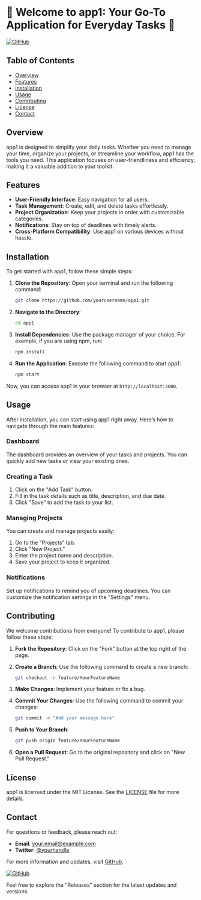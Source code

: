 # 🌟 Welcome to app1: Your Go-To Application for Everyday Tasks 🌟

[![GitHub](https://img.shields.io/badge/GitHub-Visit%20Repo-blue.svg)](https://github.com)

## Table of Contents
- [Overview](#overview)
- [Features](#features)
- [Installation](#installation)
- [Usage](#usage)
- [Contributing](#contributing)
- [License](#license)
- [Contact](#contact)

## Overview

app1 is designed to simplify your daily tasks. Whether you need to manage your time, organize your projects, or streamline your workflow, app1 has the tools you need. This application focuses on user-friendliness and efficiency, making it a valuable addition to your toolkit.

## Features

- **User-Friendly Interface**: Easy navigation for all users.
- **Task Management**: Create, edit, and delete tasks effortlessly.
- **Project Organization**: Keep your projects in order with customizable categories.
- **Notifications**: Stay on top of deadlines with timely alerts.
- **Cross-Platform Compatibility**: Use app1 on various devices without hassle.

## Installation

To get started with app1, follow these simple steps:

1. **Clone the Repository**: Open your terminal and run the following command:

   ```bash
   git clone https://github.com/yourusername/app1.git
   ```

2. **Navigate to the Directory**:

   ```bash
   cd app1
   ```

3. **Install Dependencies**: Use the package manager of your choice. For example, if you are using npm, run:

   ```bash
   npm install
   ```

4. **Run the Application**: Execute the following command to start app1:

   ```bash
   npm start
   ```

Now, you can access app1 in your browser at `http://localhost:3000`.

## Usage

After installation, you can start using app1 right away. Here’s how to navigate through the main features:

### Dashboard

The dashboard provides an overview of your tasks and projects. You can quickly add new tasks or view your existing ones.

### Creating a Task

1. Click on the "Add Task" button.
2. Fill in the task details such as title, description, and due date.
3. Click "Save" to add the task to your list.

### Managing Projects

You can create and manage projects easily:

1. Go to the "Projects" tab.
2. Click "New Project."
3. Enter the project name and description.
4. Save your project to keep it organized.

### Notifications

Set up notifications to remind you of upcoming deadlines. You can customize the notification settings in the "Settings" menu.

## Contributing

We welcome contributions from everyone! To contribute to app1, please follow these steps:

1. **Fork the Repository**: Click on the "Fork" button at the top right of the page.
2. **Create a Branch**: Use the following command to create a new branch:

   ```bash
   git checkout -b feature/YourFeatureName
   ```

3. **Make Changes**: Implement your feature or fix a bug.
4. **Commit Your Changes**: Use the following command to commit your changes:

   ```bash
   git commit -m "Add your message here"
   ```

5. **Push to Your Branch**:

   ```bash
   git push origin feature/YourFeatureName
   ```

6. **Open a Pull Request**: Go to the original repository and click on "New Pull Request."

## License

app1 is licensed under the MIT License. See the [LICENSE](LICENSE) file for more details.

## Contact

For questions or feedback, please reach out:

- **Email**: your.email@example.com
- **Twitter**: [@yourhandle](https://twitter.com/yourhandle)

For more information and updates, visit [GitHub](https://github.com).

[![GitHub](https://img.shields.io/badge/GitHub-Visit%20Repo-blue.svg)](https://github.com)

Feel free to explore the "Releases" section for the latest updates and versions.